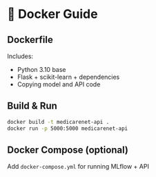 # 🐳 Docker Guide

## Dockerfile
Includes:
- Python 3.10 base
- Flask + scikit-learn + dependencies
- Copying model and API code

## Build & Run
```bash
docker build -t medicarenet-api .
docker run -p 5000:5000 medicarenet-api
```

## Docker Compose (optional)
Add `docker-compose.yml` for running MLflow + API
